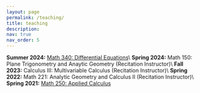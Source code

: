 ```yaml
---
layout: page
permalink: /teaching/
title: teaching
description:
nav: true
nav_order: 5
---
```


**Summer 2024:** [Math 340: Differential Equations](/teaching/ode_summer24)\\
**Spring 2024:** Math 150: Plane Trigonometry and Anaytic Geometry (Recitation Instructor)\\
**Fall 2023:** Calculus III: Multivariable Calculus (Recitation Instructor)\\
**Spring 2022:** Math 221: Analytic Geometry and Calculus II (Recitation Instructor)\\
**Spring 2021:** [Math 250: Applied Calculus](/teaching/calc_spring21)


